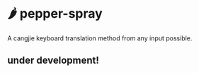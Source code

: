 # 🌶️ pepper-spray
A cangjie keyboard translation method from any input possible.

## under development!

